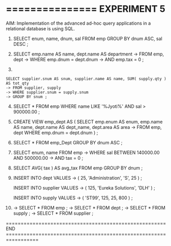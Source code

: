
===============
 EXPERIMENT 5
===============

AIM: Implementation of the advanced ad-hoc query applications in a relational database is using SQL.

1.
	SELECT enum, name, dnum, sal FROM emp GROUP BY dnum ASC, sal DESC ;
	
2. 
	SELECT emp.name AS name, dept.name AS department
    -> FROM emp, dept
    -> WHERE emp.dnum = dept.dnum
    -> AND emp.tax = 0 ;
	
3. 

	SELECT supplier.snum AS snum, supplier.name AS name, SUM( supply.qty ) AS tot_qty
    -> FROM supplier, supply
    -> WHERE supplier.snum = supply.snum
    -> GROUP BY snum ;
	
4.
	SELECT * FROM emp WHERE name LIKE '%Jyoti%' AND sal > 900000.00 ;
	
5.
	 CREATE VIEW emp_dept AS ( SELECT emp.enum AS enum, emp.name AS name, dept.name AS dept_name, dept.area AS area
    -> FROM emp, dept WHERE emp.dnum = dept.dnum ) ;
	
6.
	 SELECT * FROM emp_Dept GROUP BY dnum ASC ;
	
7.
	SELECT enum, name FROM emp
    -> WHERE sal BETWEEN  140000.00 AND 500000.00
    -> AND tax = 0 ;
	
8.
	SELECT AVG( tax ) AS avg_tax FROM emp GROUP BY dnum ;
	
9.
	 INSERT INTO dept VALUES
    -> ( 25, 'Administration', 'S', 25 ) ;
	
	 INSERT INTO supplier VALUES
    -> ( 125, 'Eureka Solutions', 'DLH' ) ;
	
	INSERT INTO supply VALUES
    -> ( 'ST99', 125, 25, 800 ) ;
	
10.
	-> SELECT * FROM emp ;
	-> SELECT * FROM dept ;
	-> SELECT * FROM supply ;
	-> SELECT * FROM supplier ;
	
	
====================================================== END =================================================================	